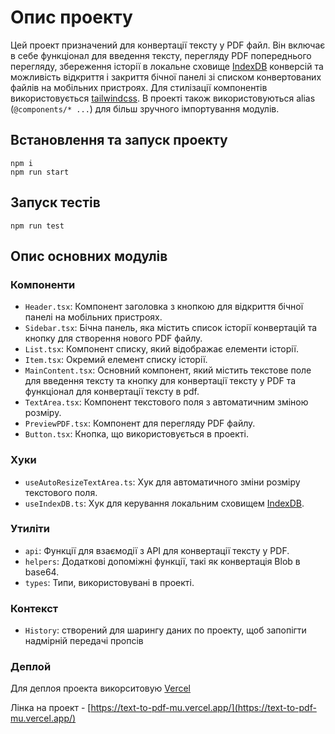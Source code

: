 # Опис проекту

Цей проект призначений для конвертації тексту у PDF файл. Він включає в себе функціонал для введення тексту, перегляду PDF попереднього перегляду, збереження історії в локальне сховище [IndexDB](https://learn.javascript.ru/indexeddb) конверсій та можливість відкриття і закриття бічної панелі зі списком конвертованих файлів на мобільних пристроях. Для стилізації компонентів використовується [tailwindcss](https://tailwindcss.com/). В проекті також використовуються alias (`@components/* ...`) для більш зручного імпортування модулів.

## Встановлення та запуск проекту

```
npm i
npm run start
```

## Запуск тестів

```
npm run test
```

## Опис основних модулів

### Компоненти

- `Header.tsx`: Компонент заголовка з кнопкою для відкриття бічної панелі на мобільних пристроях.
- `Sidebar.tsx`: Бічна панель, яка містить список історії конвертацій та кнопку для створення нового PDF файлу.
- `List.tsx`: Компонент списку, який відображає елементи історії.
- `Item.tsx`: Окремий елемент списку історії.
- `MainContent.tsx`: Основний компонент, який містить текстове поле для введення тексту та кнопку для конвертації тексту у PDF та функціонал для конвертації тексту в pdf.
- `TextArea.tsx`: Компонент текстового поля з автоматичним зміною розміру.
- `PreviewPDF.tsx`: Компонент для перегляду PDF файлу.
- `Button.tsx`: Кнопка, що використовується в проекті.

### Хуки

- `useAutoResizeTextArea.ts`: Хук для автоматичного зміни розміру текстового поля.
- `useIndexDB.ts`: Хук для керування локальним сховищем [IndexDB](https://learn.javascript.ru/indexeddb).

### Утиліти

- `api`: Функції для взаємодії з API для конвертації тексту у PDF.
- `helpers`: Додаткові допоміжні функції, такі як конвертація Blob в base64.
- `types`: Типи, використовувані в проекті.

### Контекст 

- `History`: створений для шарингу даних по проекту, щоб запопігти надмірній передачі пропсів


### Деплой 

Для деплоя проекта викорситовую [Vercel](https://vercel.com/)

Лінка на проект - [https://text-to-pdf-mu.vercel.app/](https://text-to-pdf-mu.vercel.app/)
